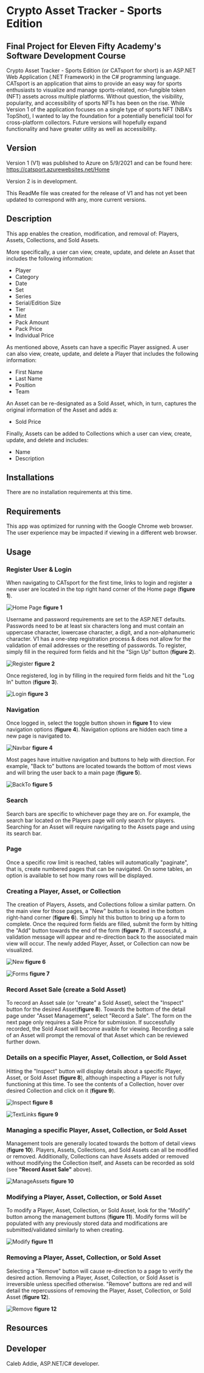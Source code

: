 # Crypto Asset Tracker - Sports Edition

## Final Project for Eleven Fifty Academy's Software Development Course

Crypto Asset Tracker - Sports Edition (or CATsport for short) is an ASP.NET Web Application (.NET Framework) in the C# programming language. CATsport is an application that aims to provide an easy way for sports enthusiasts to visualize and manage sports-related, non-fungible token (NFT) assets across multiple platforms. Without question, the visibility, popularity, and accessibility of sports NFTs has been on the rise. While Version 1 of the application focuses on a single type of sports NFT (NBA's TopShot), I wanted to lay the foundation for a potentially beneficial tool for cross-platform collectors. Future versions will hopefully expand functionality and have greater utility as well as accessibility.

## Version

Version 1 (V1) was published to Azure on 5/9/2021 and can be found here: https://catsport.azurewebsites.net/Home

Version 2 is in development.

This ReadMe file was created for the release of V1 and has not yet been updated to correspond with any, more current versions.

## Description

This app enables the creation, modification, and removal of: Players, Assets, Collections, and Sold Assets.

More specifically, a user can view, create, update, and delete an Asset that includes the following information:

- Player
- Category
- Date
- Set
- Series
- Serial/Edition Size
- Tier
- Mint
- Pack Amount
- Pack Price
- Individual Price

As mentioned above, Assets can have a specific Player assigned. A user can also view, create, update, and delete a Player that includes the following information:

- First Name
- Last Name
- Position
- Team

An Asset can be re-designated as a Sold Asset, which, in turn, captures the original information of the Asset and adds a:

- Sold Price

Finally, Assets can be added to Collections which a user can view, create, update, and delete and includes:

- Name
- Description

## Installations

There are no installation requirements at this time.

## Requirements

This app was optimized for running with the Google Chrome web browser. The user experience may be impacted if viewing in a different web browser.

## Usage

### Register User & Login

When navigating to CATsport for the first time, links to login and register a new user are located in the top right hand corner of the Home page (**figure 1**).

![Home Page](CAT.WebMVC/Images/CAT_Login.PNG)
**figure 1**

Username and password requirements are set to the ASP.NET defaults. Passwords need to be at least six characters long and must contain an uppercase character, lowercase character, a digit, and a non-alphanumeric character. V1 has a one-step registration process & does not allow for the validation of email addresses or the resetting of passwords. To register, simply fill in the required form fields and hit the "Sign Up" button (**figure 2**).

![Register](CAT.WebMVC/Images/Register.PNG)
**figure 2**

Once registered, log in by filling in the required form fields and hit the "Log In" button (**figure 3**).

![Login](CAT.WebMVC/Images/Login.PNG)
**figure 3**

### Navigation

Once logged in, select the toggle button shown in **figure 1** to view navigation options (**figure 4**). Navigation options are hidden each time a new page is navigated to.

![Navbar](CAT.WebMVC/Images/Navigate.PNG)
**figure 4**

Most pages have intuitive navigation and buttons to help with direction. For example, "Back to" buttons are located towards the bottom of most views and will bring the user back to a main page (**figure 5**).

![BackTo](CAT.WebMVC/Images/BackTo.PNG)
**figure 5**

### Search

Search bars are specific to whichever page they are on. For example, the search bar located on the Players page will only search for players. Searching for an Asset will require navigating to the Assets page and using its search bar.

### Page

Once a specific row limit is reached, tables will automatically "paginate", that is, create numbered pages that can be navigated. On some tables, an option is available to set how many rows will be displayed.

### Creating a Player, Asset, or Collection

The creation of Players, Assets, and Collections follow a similar pattern. On the main view for those pages, a "New" button is located in the bottom right-hand corner (**figure 6**). Simply hit this button to bring up a form to complete. Once the required form fields are filled, submit the form by hitting the "Add" button towards the end of the form (**figure 7**). If successful, a validation message will appear and re-direction back to the associated main view will occur. The newly added Player, Asset, or Collection can now be visualized.   

![New](CAT.WebMVC/Images/New.PNG)
**figure 6**

![Forms](CAT.WebMVC/Images/Forms.PNG)
**figure 7**

### Record Asset Sale (create a Sold Asset)

To record an Asset sale (or "create" a Sold Asset), select the "Inspect" button for the desired Asset(**figure 8**). Towards the bottom of the detail page under "Asset Management", select "Record a Sale". The form on the next page only requires a Sale Price for submission. If successfully recorded, the Sold Asset will become avaible for viewing. Recording a sale of an Asset will prompt the removal of that Asset which can be reviewed further down.

### Details on a specific Player, Asset, Collection, or Sold Asset

Hitting the "Inspect" button will display details about a specific Player, Asset, or Sold Asset (**figure 8**), although inspecting a Player is not fully functioning at this time. To see the contents of a Collection, hover over desired Collection and click on it (**figure 9**).

![Inspect](CAT.WebMVC/Images/Inspect.png)
**figure 8**

![TextLinks](CAT.WebMVC/Images/TextLinks.PNG)
**figure 9**

### Managing a specific Player, Asset, Collection, or Sold Asset

Management tools are generally located towards the bottom of detail views (**figure 10**). Players, Assets, Collections, and Sold Assets can all be modified or removed. Additionally, Collections can have Assets added or removed without modifying the Collection itself, and Assets can be recorded as sold (see **"Record Asset Sale"** above).

![ManageAssets](CAT.WebMVC/Images/ManageAssets.PNG)
**figure 10**

### Modifying a Player, Asset, Collection, or Sold Asset

To modify a Player, Asset, Collection, or Sold Asset, look for the "Modify" button among the management buttons (**figure 11**). Modify forms will be populated with any previously stored data and modifications are submitted/validated similarly to when creating.

![Modify](CAT.WebMVC/Images/Modify.PNG)
**figure 11**

### Removing a Player, Asset, Collection, or Sold Asset

Selecting a "Remove" button will cause re-direction to a page to verify the desired action. Removing a Player, Asset, Collection, or Sold Asset is irreversible unless specified otherwise. "Remove" buttons are red and will detail the repercussions of removing the Player, Asset, Collection, or Sold Asset (**figure 12**).

![Remove](CAT.WebMVC/Images/Remove.PNG)
**figure 12**

## Resources

## Developer

Caleb Addie, ASP.NET/C# developer.








